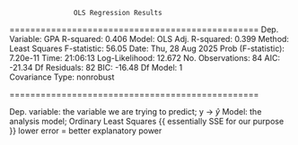                     OLS Regression Results                            
================================================
Dep. Variable:                    GPA   R-squared:                       0.406
Model:                              OLS   Adj. R-squared:                 0.399
Method:                 Least Squares   F-statistic:                     56.05
Date:                Thu, 28 Aug 2025   Prob (F-statistic):           7.20e-11
Time:                              21:06:13   Log-Likelihood:                 12.672
No. Observations:                    84   AIC:                            -21.34
Df Residuals:                           82   BIC:                            -16.48
Df Model:                                 1                                         
Covariance Type:         nonrobust

================================================

Dep. 
	variable: the variable we are trying to predict; y -> $\hat{y}$
Model: 
	the analysis model; Ordinary Least Squares {{ essentially SSE for our purpose }} lower error = better explanatory power
